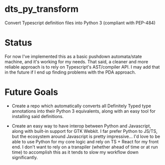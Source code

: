 # dts_py_transform
Convert Typescript definition files into Python 3 (compliant with PEP-484)

# Status
For now I've implemented this as a basic pushdown automata/state machine, and it's working for my needs. That said, a cleaner and more reliable approach is to rely on Typescript's AST/compiler API. I may add that in the future if I end up finding problems with the PDA approach.

# Future Goals
* Create a repo which automatically converts all Definitely Typed type annotations into their Python 3 equivalents, along with an easy tool for installing said definitions.

* Create an easy way to have interop between Python and Javascript, along with built-in support for GTK Webkit. I far prefer Python to JS/TS, but the ecosystem around Javascript is pretty impressive... I'd love to be able to use Python for my core logic and rely on TS + React for my front end. I don't want to rely on a transpiler (whether ahead of time or at run time) to accomplish this as it tends to slow my workflow down significantly.
